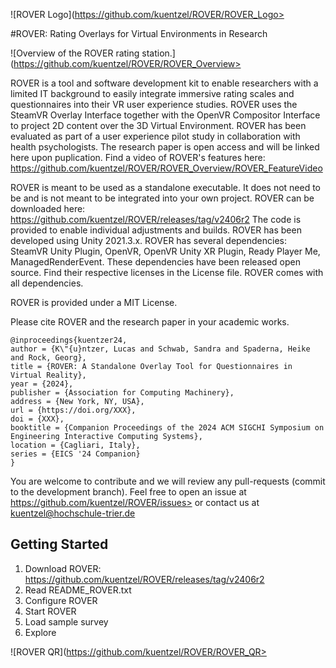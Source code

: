 ![ROVER Logo](https://github.com/kuentzel/ROVER/ROVER_Logo>


#ROVER: Rating Overlays for Virtual Environments in Research

![Overview of the ROVER rating station.](https://github.com/kuentzel/ROVER/ROVER_Overview>

ROVER is a tool and software development kit to enable researchers with a limited IT background to easily integrate immersive rating scales and questionnaires into their VR user experience studies.
ROVER uses the SteamVR Overlay Interface together with the OpenVR Compositor Interface to project 2D content over the 3D Virtual Environment.
ROVER has been evaluated as part of a user experience pilot study in collaboration with health psychologists. The research paper is open access and will be linked here upon puplication.
Find a video of ROVER's features here: https://github.com/kuentzel/ROVER/ROVER_Overview/ROVER_FeatureVideo

ROVER is meant to be used as a standalone executable. It does not need to be and is not meant to be integrated into your own project.
ROVER can be downloaded here: https://github.com/kuentzel/ROVER/releases/tag/v2406r2
The code is provided to enable individual adjustments and builds. ROVER has been developed using Unity 2021.3.x.
ROVER has several dependencies: SteamVR Unity Plugin, OpenVR, OpenVR Unity XR Plugin, Ready Player Me, ManagedRenderEvent. These dependencies have been released open source. Find their respective licenses in the License file. ROVER comes with all dependencies.

ROVER is provided under a MIT License.

Please cite ROVER and the research paper in your academic works.

```
@inproceedings{kuentzer24,
author = {K\"{u}ntzer, Lucas and Schwab, Sandra and Spaderna, Heike and Rock, Georg},
title = {ROVER: A Standalone Overlay Tool for Questionnaires in Virtual Reality},
year = {2024},
publisher = {Association for Computing Machinery},
address = {New York, NY, USA},
url = {https://doi.org/XXX},
doi = {XXX},
booktitle = {Companion Proceedings of the 2024 ACM SIGCHI Symposium on Engineering Interactive Computing Systems},
location = {Cagliari, Italy},
series = {EICS '24 Companion}
}
```

You are welcome to contribute and we will review any pull-requests (commit to the development branch).
Feel free to open an issue at https://github.com/kuentzel/ROVER/issues> or contact us at kuentzel@hochschule-trier.de


## Getting Started
1. Download ROVER: https://github.com/kuentzel/ROVER/releases/tag/v2406r2
2. Read README_ROVER.txt
3. Configure ROVER
4. Start ROVER
5. Load sample survey
6. Explore

![ROVER QR](https://github.com/kuentzel/ROVER/ROVER_QR>
